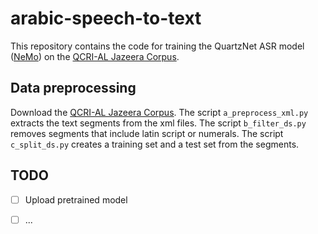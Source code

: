 # arabic-speech-to-text

This repository contains the code for training the QuartzNet ASR model ([NeMo](https://github.com/NVIDIA/NeMo)) on the [QCRI-AL Jazeera Corpus](https://arabicspeech.org/qasr/). 

## Data preprocessing

Download the [QCRI-AL Jazeera Corpus](https://arabicspeech.org/qasr/). The script `a_preprocess_xml.py` extracts the text segments from the xml files.
The script `b_filter_ds.py` removes segments that include latin script or numerals.
The script `c_split_ds.py` creates a training set and a test set from the segments.

## TODO

- [ ] Upload pretrained model
- [ ] ...



<!-- ## Acknowledgements

QCRI-AL Jazeera Corpus, used by XXX, was developed by Qatar Computing Research Institute (“QCRI”), an institute within the Hamad Bin Khalifa University (“HBKU”) a member of the Qatar Foundation for Education, Science and Community Development and the Data provided courtesy of Al Jazeera. -->